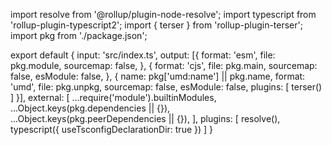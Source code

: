 import resolve from '@rollup/plugin-node-resolve';
import typescript from 'rollup-plugin-typescript2';
import { terser } from 'rollup-plugin-terser';
import pkg from './package.json';

export default {
input: 'src/index.ts',
output: [{
format: 'esm',
file: pkg.module,
sourcemap: false,
}, {
format: 'cjs',
file: pkg.main,
sourcemap: false,
esModule: false,
}, {
name: pkg['umd:name'] || pkg.name,
format: 'umd',
file: pkg.unpkg,
sourcemap: false,
esModule: false,
plugins: [
terser()
]
}],
external: [
...require('module').builtinModules,
...Object.keys(pkg.dependencies || {}),
...Object.keys(pkg.peerDependencies || {}),
],
plugins: [
resolve(),
typescript({
useTsconfigDeclarationDir: true
})
]
}
